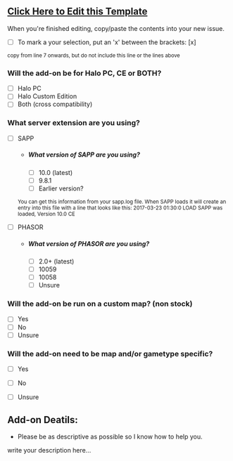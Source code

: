 ## [Click Here to Edit this Template](https://github.com/Chalwk77/HALO-SCRIPT-PROJECTS/edit/master/ADD-ON%20REQUEST%20TEMPLATE.md)
When you're finished editing, copy/paste the contents into your new issue.
- [ ] To mark a your selection, put an 'x' between the brackets: [x]


<sub>copy from line 7 onwards, but do not include this line or the lines above</sub>
### Will the add-on be for Halo PC, CE or BOTH?
* [ ] Halo PC
* [ ] Halo Custom Edition
* [ ] Both (cross compatibility)

### What server extension are you using?
* [ ] SAPP
  * ##### What version of SAPP are you using?
    * [ ] 10.0 (latest)
    * [ ] 9.8.1
    * [ ] Earlier version?
  
   <sub>You can get this information from your sapp.log file.
   When SAPP loads it will create an entry into this file with a line that looks like this:
   2017-03-23 01:30:0 LOAD SAPP was loaded, Version 10.0 CE</sub>

* [ ] PHASOR
  * ##### What version of PHASOR are you using?
    * [ ] 2.0+ (latest)
    * [ ] 10059
    * [ ] 10058
    * [ ] Unsure

### Will the add-on be run on a custom map? (non stock)
* [ ] Yes
* [ ] No
* [ ] Unsure

### Will the add-on need to be map and/or gametype specific?
* [ ] Yes
* [ ] No
* [ ] Unsure


## Add-on Deatils:
* Please be as descriptive as possible so I know how to help you.

write your description here...
